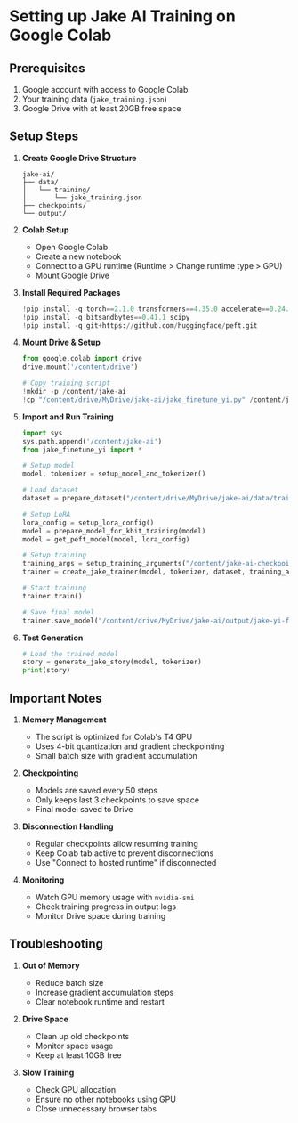 # Setting up Jake AI Training on Google Colab

## Prerequisites
1. Google account with access to Google Colab
2. Your training data (`jake_training.json`)
3. Google Drive with at least 20GB free space

## Setup Steps

1. **Create Google Drive Structure**
   ```
   jake-ai/
   ├── data/
   │   └── training/
   │       └── jake_training.json
   ├── checkpoints/
   └── output/
   ```

2. **Colab Setup**
   - Open Google Colab
   - Create a new notebook
   - Connect to a GPU runtime (Runtime > Change runtime type > GPU)
   - Mount Google Drive

3. **Install Required Packages**
   ```python
   !pip install -q torch==2.1.0 transformers==4.35.0 accelerate==0.24.0
   !pip install -q bitsandbytes==0.41.1 scipy
   !pip install -q git+https://github.com/huggingface/peft.git
   ```

4. **Mount Drive & Setup**
   ```python
   from google.colab import drive
   drive.mount('/content/drive')
   
   # Copy training script
   !mkdir -p /content/jake-ai
   !cp "/content/drive/MyDrive/jake-ai/jake_finetune_yi.py" /content/jake-ai/
   ```

5. **Import and Run Training**
   ```python
   import sys
   sys.path.append('/content/jake-ai')
   from jake_finetune_yi import *
   
   # Setup model
   model, tokenizer = setup_model_and_tokenizer()
   
   # Load dataset
   dataset = prepare_dataset("/content/drive/MyDrive/jake-ai/data/training/jake_training.json")
   
   # Setup LoRA
   lora_config = setup_lora_config()
   model = prepare_model_for_kbit_training(model)
   model = get_peft_model(model, lora_config)
   
   # Setup training
   training_args = setup_training_arguments("/content/jake-ai-checkpoints")
   trainer = create_jake_trainer(model, tokenizer, dataset, training_args)
   
   # Start training
   trainer.train()
   
   # Save final model
   trainer.save_model("/content/drive/MyDrive/jake-ai/output/jake-yi-final")
   ```

6. **Test Generation**
   ```python
   # Load the trained model
   story = generate_jake_story(model, tokenizer)
   print(story)
   ```

## Important Notes

1. **Memory Management**
   - The script is optimized for Colab's T4 GPU
   - Uses 4-bit quantization and gradient checkpointing
   - Small batch size with gradient accumulation

2. **Checkpointing**
   - Models are saved every 50 steps
   - Only keeps last 3 checkpoints to save space
   - Final model saved to Drive

3. **Disconnection Handling**
   - Regular checkpoints allow resuming training
   - Keep Colab tab active to prevent disconnections
   - Use "Connect to hosted runtime" if disconnected

4. **Monitoring**
   - Watch GPU memory usage with `nvidia-smi`
   - Check training progress in output logs
   - Monitor Drive space during training

## Troubleshooting

1. **Out of Memory**
   - Reduce batch size
   - Increase gradient accumulation steps
   - Clear notebook runtime and restart

2. **Drive Space**
   - Clean up old checkpoints
   - Monitor space usage
   - Keep at least 10GB free

3. **Slow Training**
   - Check GPU allocation
   - Ensure no other notebooks using GPU
   - Close unnecessary browser tabs
